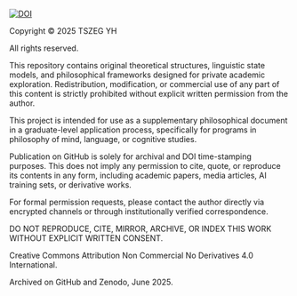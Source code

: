 [![DOI](https://zenodo.org/badge/DOI/10.5281/zenodo.15682454.svg)](https://doi.org/10.5281/zenodo.15682454)

Copyright © 2025 TSZEG YH

All rights reserved.

This repository contains original theoretical structures, linguistic state models, and philosophical frameworks designed for private academic exploration. Redistribution, modification, or commercial use of any part of this content is strictly prohibited without explicit written permission from the author.

This project is intended for use as a supplementary philosophical document in a graduate-level application process, specifically for programs in philosophy of mind, language, or cognitive studies.

Publication on GitHub is solely for archival and DOI time-stamping purposes. This does not imply any permission to cite, quote, or reproduce its contents in any form, including academic papers, media articles, AI training sets, or derivative works.

For formal permission requests, please contact the author directly via encrypted channels or through institutionally verified correspondence.

DO NOT REPRODUCE, CITE, MIRROR, ARCHIVE, OR INDEX THIS WORK WITHOUT EXPLICIT WRITTEN CONSENT.

Creative Commons Attribution Non Commercial No Derivatives 4.0 International.

Archived on GitHub and Zenodo, June 2025.
